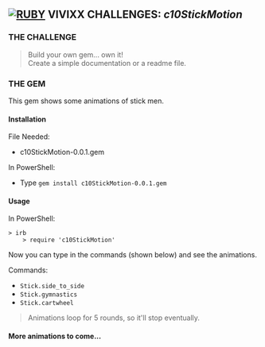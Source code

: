 ## **[![RUBY](http://i1202.photobucket.com/albums/bb362/tremor221/Vivixx/VCR/LogoRuby2.png "Ruby")](https://www.ruby-lang.org/en/) VIVIXX CHALLENGES:** **_c10StickMotion_**

### THE CHALLENGE  
>  Build your own gem... own it!  
Create a simple documentation or a readme file.

### THE GEM
This gem shows some animations of stick men.

#### Installation
File Needed:
- c10StickMotion-0.0.1.gem

In PowerShell:
- Type `gem install c10StickMotion-0.0.1.gem`

#### Usage
In PowerShell:  
````
> irb
    > require 'c10StickMotion'
````
Now you can type in the commands (shown below) and see the animations.

Commands:
- `Stick.side_to_side`
- `Stick.gymnastics`
- `Stick.cartwheel`

> Animations loop for 5 rounds, so it'll stop eventually.

#### More animations to come...
